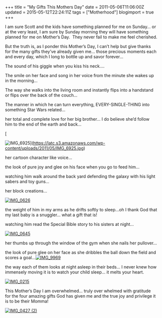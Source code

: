 +++
title = "My Gifts This Mothers Day"
date = 2011-05-06T11:06:00Z
updated = 2015-05-12T22:24:11Z
tags = ["Motherhood"]
blogimport = true 
+++

I am sure Scott and the kids have something planned for me on Sunday… or at the very least, I am sure by Sunday morning they will have something planned for me on Mother’s Day.&#160; They never fail to make me feel cherished. 

But the truth is, as I ponder this Mother’s Day, I can’t help but give thanks for the many gifts they’ve already given me… those precious moments each and every day, which I long to bottle up and savor forever…

The sound of his giggle when you kiss his neck….

The smile on her face and song in her voice from the minute she wakes up in the morning…

The way she walks into the living room and instantly flips into a handstand or flips over the back of the couch… 

The manner in which he can turn everything, EVERY-SINGLE-THING into something Star Wars related…

her total and complete love for her big brother… I do believe she’d follow him to the end of the earth and back…

[

![IMG_6925](https://latc.s3.amazonaws.com/wp-content/uploads/2011/05/IMG_6925.jpg "IMG_6925")](https://latc.s3.amazonaws.com/wp-content/uploads/2011/05/IMG_6925.jpg)

her cartoon character like voice…

the look of pure joy and glee on his face when you go to feed him…

watching him walk around the back yard defending the galaxy with his light sabers and toy guns…

her block creations…

[![IMG_0626](https://latc.s3.amazonaws.com/wp-content/uploads/2011/05/IMG_0626.jpg "IMG_0626")](https://latc.s3.amazonaws.com/wp-content/uploads/2011/05/IMG_0626.jpg)

the weight of him in my arms as he drifts softly to sleep…oh I thank God that my last baby is a snuggler… what a gift that is!

watching him read the Special Bible story to his sisters at night…

[![IMG_0645](https://latc.s3.amazonaws.com/wp-content/uploads/2011/05/IMG_0645.jpg "IMG_0645")](https://latc.s3.amazonaws.com/wp-content/uploads/2011/05/IMG_0645.jpg)

her thumbs up through the window of the gym when she nails her pullover…

the look of pure glee on her face as she dribbles the ball down the field and scores a goal…[![IMG_9969](https://latc.s3.amazonaws.com/wp-content/uploads/2011/05/IMG_9969.jpg "IMG_9969")](https://latc.s3.amazonaws.com/wp-content/uploads/2011/05/IMG_9969.jpg)

the way each of them looks at night asleep in their beds… I never knew how immensely moving it is to watch your child sleep… it melts your heart.

[![IMG_0215](https://latc.s3.amazonaws.com/wp-content/uploads/2011/05/IMG_0215.jpg "IMG_0215")](https://latc.s3.amazonaws.com/wp-content/uploads/2011/05/IMG_0215.jpg)

This Mother’s Day I am overwhelmed… truly over whelmed with gratitude for the four amazing gifts God has given me and the true joy and privilege it is to be their Momma!

[![IMG_0427 (2)](https://latc.s3.amazonaws.com/wp-content/uploads/2011/05/IMG_0427-2.jpg "IMG_0427 (2)")](https://latc.s3.amazonaws.com/wp-content/uploads/2011/05/IMG_0427-2.jpg)
